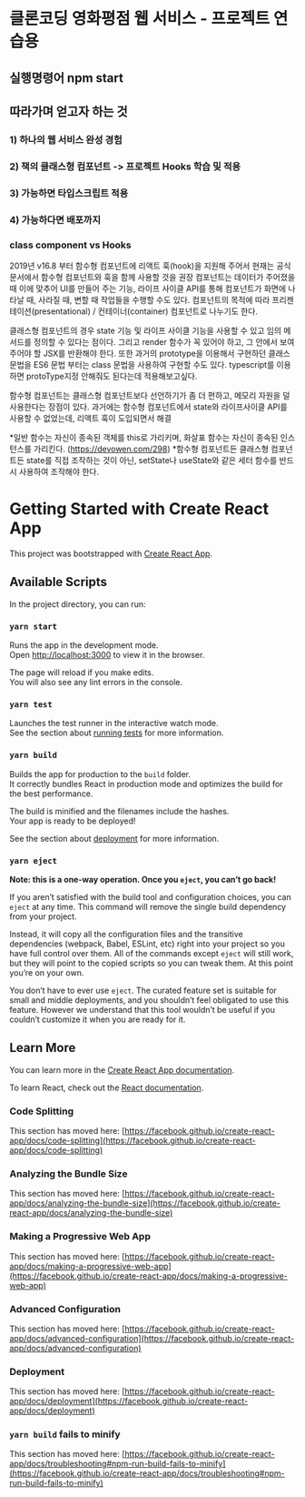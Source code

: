 # 클론코딩 영화평점 웹 서비스 - 프로젝트 연습용

## 실행명령어 npm start

## 따라가며 얻고자 하는 것
### 1) 하나의 웹 서비스 완성 경험
### 2) 책의 클래스형 컴포넌트 -> 프로젝트 Hooks 학습 및 적용
### 3) 가능하면 타입스크립트 적용
### 4) 가능하다면 배포까지
 
 


### class component vs Hooks
2019년 v16.8 부터 함수형 컴포넌트에 리액트 훅(hook)을 지원해 주어서 현재는 공식 문서에서 함수형 컴포넌트와 훅을 함께 사용할 것을 권장
컴포넌트는 데이터가 주어졌을 때 이에 맞추어 UI를 만들어 주는 기능, 라이프 사이클 API를 통해 컴포넌트가 화면에 나타날 때, 사라질 때, 변할 때 작업들을 수행할 수도 있다. 
컴포넌트의 목적에 따라 프리젠테이션(presentational) / 컨테이너(container) 컴포넌트로 나누기도 한다.

클래스형 컴포넌트의 경우 state 기능 및 라이프 사이클 기능을 사용할 수 있고 임의 메서드를 정의할 수 있다는 점이다. 
그리고 render 함수가 꼭 있어야 하고, 그 안에서 보여 주어야 할 JSX를 반환해야 한다. 
또한 과거의 prototype을 이용해서 구현하던 클래스 문법을 ES6 문법 부터는 class 문법을 사용하여 구현할 수도 있다. 
typescript를 이용하면 protoType지정 안해줘도 된다는데 적용해보고싶다.

함수형 컴포넌트는 클래스형 컴포넌트보다 선언하기가 좀 더 편하고, 메모리 자원을 덜 사용한다는 장점이 있다.
과거에는 함수형 컴포넌트에서 state와 라이프사이클 API를 사용할 수 없었는데, 리액트 훅이 도입되면서 해결

*일반 함수는 자신이 종속된 객체를 this로 가리키며, 화살표 함수는 자신이 종속된 인스턴스를 가리킨다. (https://devowen.com/298)
*함수형 컴포넌트든 클래스형 컴포넌트든 state를 직접 조작하는 것이 아닌, setState나 useState와 같은 세터 함수를 반드시 사용하여 조작해야 한다.


# Getting Started with Create React App

This project was bootstrapped with [Create React App](https://github.com/facebook/create-react-app).

## Available Scripts

In the project directory, you can run:

### `yarn start`

Runs the app in the development mode.\
Open [http://localhost:3000](http://localhost:3000) to view it in the browser.

The page will reload if you make edits.\
You will also see any lint errors in the console.

### `yarn test`

Launches the test runner in the interactive watch mode.\
See the section about [running tests](https://facebook.github.io/create-react-app/docs/running-tests) for more information.

### `yarn build`

Builds the app for production to the `build` folder.\
It correctly bundles React in production mode and optimizes the build for the best performance.

The build is minified and the filenames include the hashes.\
Your app is ready to be deployed!

See the section about [deployment](https://facebook.github.io/create-react-app/docs/deployment) for more information.

### `yarn eject`

**Note: this is a one-way operation. Once you `eject`, you can’t go back!**

If you aren’t satisfied with the build tool and configuration choices, you can `eject` at any time. This command will remove the single build dependency from your project.

Instead, it will copy all the configuration files and the transitive dependencies (webpack, Babel, ESLint, etc) right into your project so you have full control over them. All of the commands except `eject` will still work, but they will point to the copied scripts so you can tweak them. At this point you’re on your own.

You don’t have to ever use `eject`. The curated feature set is suitable for small and middle deployments, and you shouldn’t feel obligated to use this feature. However we understand that this tool wouldn’t be useful if you couldn’t customize it when you are ready for it.

## Learn More

You can learn more in the [Create React App documentation](https://facebook.github.io/create-react-app/docs/getting-started).

To learn React, check out the [React documentation](https://reactjs.org/).

### Code Splitting

This section has moved here: [https://facebook.github.io/create-react-app/docs/code-splitting](https://facebook.github.io/create-react-app/docs/code-splitting)

### Analyzing the Bundle Size

This section has moved here: [https://facebook.github.io/create-react-app/docs/analyzing-the-bundle-size](https://facebook.github.io/create-react-app/docs/analyzing-the-bundle-size)

### Making a Progressive Web App

This section has moved here: [https://facebook.github.io/create-react-app/docs/making-a-progressive-web-app](https://facebook.github.io/create-react-app/docs/making-a-progressive-web-app)

### Advanced Configuration

This section has moved here: [https://facebook.github.io/create-react-app/docs/advanced-configuration](https://facebook.github.io/create-react-app/docs/advanced-configuration)

### Deployment

This section has moved here: [https://facebook.github.io/create-react-app/docs/deployment](https://facebook.github.io/create-react-app/docs/deployment)

### `yarn build` fails to minify

This section has moved here: [https://facebook.github.io/create-react-app/docs/troubleshooting#npm-run-build-fails-to-minify](https://facebook.github.io/create-react-app/docs/troubleshooting#npm-run-build-fails-to-minify)
